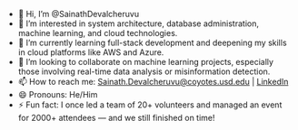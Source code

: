 - 👋 Hi, I’m @SainathDevalcheruvu  
- 👀 I’m interested in system architecture, database administration, machine learning, and cloud technologies.  
- 🌱 I’m currently learning full-stack development and deepening my skills in cloud platforms like AWS and Azure.  
- 💞️ I’m looking to collaborate on machine learning projects, especially those involving real-time data analysis or misinformation detection.  
- 📫 How to reach me: Sainath.Devalcheruvu@coyotes.usd.edu | [LinkedIn](https://www.linkedin.com/in/sainath-d-62b155197/)  
- 😄 Pronouns: He/Him  
- ⚡ Fun fact: I once led a team of 20+ volunteers and managed an event for 2000+ attendees — and we still finished on time!


